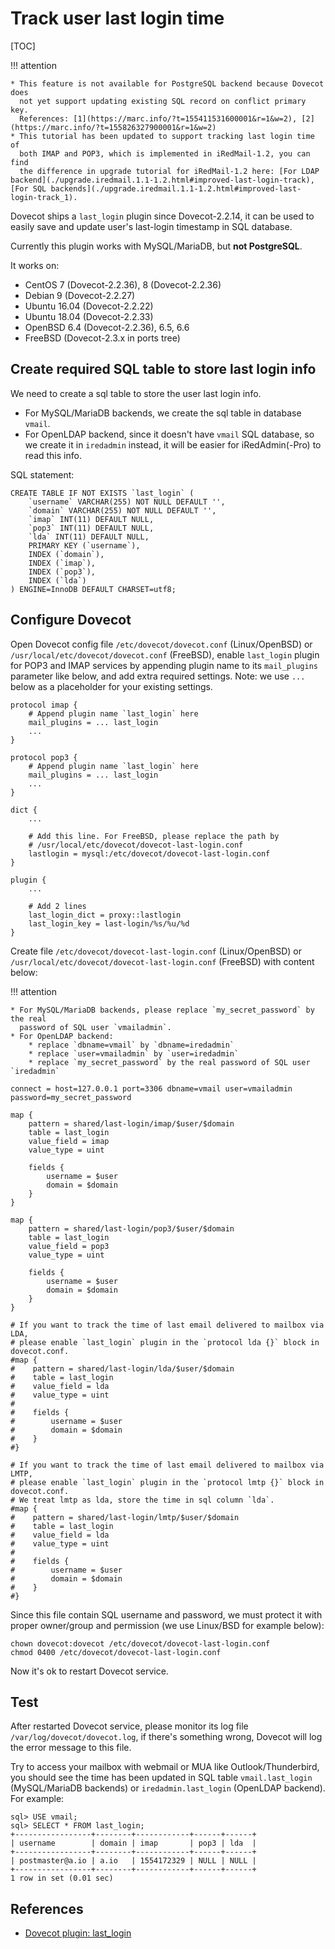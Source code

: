 # Track user last login time

[TOC]

!!! attention

    * This feature is not available for PostgreSQL backend because Dovecot does
      not yet support updating existing SQL record on conflict primary key.
      References: [1](https://marc.info/?t=155411531600001&r=1&w=2), [2](https://marc.info/?t=155826327900001&r=1&w=2)
    * This tutorial has been updated to support tracking last login time of
      both IMAP and POP3, which is implemented in iRedMail-1.2, you can find
      the difference in upgrade tutorial for iRedMail-1.2 here: [For LDAP backend](./upgrade.iredmail.1.1-1.2.html#improved-last-login-track), [For SQL backends](./upgrade.iredmail.1.1-1.2.html#improved-last-login-track_1).

Dovecot ships a `last_login` plugin since Dovecot-2.2.14, it can be used to
easily save and update user's last-login timestamp in SQL database.

Currently this plugin works with MySQL/MariaDB, but __not PostgreSQL__.

It works on:

* CentOS 7 (Dovecot-2.2.36), 8 (Dovecot-2.2.36)
* Debian 9 (Dovecot-2.2.27)
* Ubuntu 16.04 (Dovecot-2.2.22)
* Ubuntu 18.04 (Dovecot-2.2.33)
* OpenBSD 6.4 (Dovecot-2.2.36), 6.5, 6.6
* FreeBSD (Dovecot-2.3.x in ports tree)

## Create required SQL table to store last login info

We need to create a sql table to store the user last login info.

* For MySQL/MariaDB backends, we create the sql table in database `vmail`.
* For OpenLDAP backend, since it doesn't have `vmail` SQL database, so we
  create it in `iredadmin` instead, it will be easier for iRedAdmin(-Pro) to
  read this info.

SQL statement:

```
CREATE TABLE IF NOT EXISTS `last_login` (
    `username` VARCHAR(255) NOT NULL DEFAULT '',
    `domain` VARCHAR(255) NOT NULL DEFAULT '',
    `imap` INT(11) DEFAULT NULL,
    `pop3` INT(11) DEFAULT NULL,
    `lda` INT(11) DEFAULT NULL,
    PRIMARY KEY (`username`),
    INDEX (`domain`),
    INDEX (`imap`),
    INDEX (`pop3`),
    INDEX (`lda`)
) ENGINE=InnoDB DEFAULT CHARSET=utf8;
```

## Configure Dovecot

Open Dovecot config file `/etc/dovecot/dovecot.conf` (Linux/OpenBSD) or
`/usr/local/etc/dovecot/dovecot.conf` (FreeBSD), enable `last_login` plugin
for POP3 and IMAP services by appending plugin name to its `mail_plugins`
parameter like below, and add extra required settings. Note: we use `...` below
as a placeholder for your existing settings.

```
protocol imap {
    # Append plugin name `last_login` here
    mail_plugins = ... last_login
    ...
}

protocol pop3 {
    # Append plugin name `last_login` here
    mail_plugins = ... last_login
    ...
}

dict {
    ...

    # Add this line. For FreeBSD, please replace the path by
    # /usr/local/etc/dovecot/dovecot-last-login.conf
    lastlogin = mysql:/etc/dovecot/dovecot-last-login.conf
}

plugin {
    ...

    # Add 2 lines
    last_login_dict = proxy::lastlogin
    last_login_key = last-login/%s/%u/%d
}
```

Create file `/etc/dovecot/dovecot-last-login.conf` (Linux/OpenBSD) or
`/usr/local/etc/dovecot/dovecot-last-login.conf` (FreeBSD) with content below:

!!! attention

    * For MySQL/MariaDB backends, please replace `my_secret_password` by the real
      password of SQL user `vmailadmin`.
    * For OpenLDAP backend:
        * replace `dbname=vmail` by `dbname=iredadmin`
        * replace `user=vmailadmin` by `user=iredadmin`
        * replace `my_secret_password` by the real password of SQL user `iredadmin`

```
connect = host=127.0.0.1 port=3306 dbname=vmail user=vmailadmin password=my_secret_password

map {
    pattern = shared/last-login/imap/$user/$domain
    table = last_login
    value_field = imap
    value_type = uint

    fields {
        username = $user
        domain = $domain
    }
}

map {
    pattern = shared/last-login/pop3/$user/$domain
    table = last_login
    value_field = pop3
    value_type = uint

    fields {
        username = $user
        domain = $domain
    }
}

# If you want to track the time of last email delivered to mailbox via LDA,
# please enable `last_login` plugin in the `protocol lda {}` block in dovecot.conf.
#map {
#    pattern = shared/last-login/lda/$user/$domain
#    table = last_login
#    value_field = lda
#    value_type = uint
#
#    fields {
#        username = $user
#        domain = $domain
#    }
#}

# If you want to track the time of last email delivered to mailbox via LMTP,
# please enable `last_login` plugin in the `protocol lmtp {}` block in dovecot.conf.
# We treat lmtp as lda, store the time in sql column `lda`.
#map {
#    pattern = shared/last-login/lmtp/$user/$domain
#    table = last_login
#    value_field = lda
#    value_type = uint
#
#    fields {
#        username = $user
#        domain = $domain
#    }
#}
```

Since this file contain SQL username and password, we must protect it with
proper owner/group and permission (we use Linux/BSD for example below):

```
chown dovecot:dovecot /etc/dovecot/dovecot-last-login.conf
chmod 0400 /etc/dovecot/dovecot-last-login.conf
```

Now it's ok to restart Dovecot service.

## Test

After restarted Dovecot service, please monitor its log file
`/var/log/dovecot/dovecot.log`, if there's something wrong, Dovecot will log
the error message to this file.

Try to access your mailbox with webmail or MUA like Outlook/Thunderbird, you
should see the time has been updated in SQL table `vmail.last_login`
(MySQL/MariaDB backends) or `iredadmin.last_login` (OpenLDAP backend). For
example:

```
sql> USE vmail;
sql> SELECT * FROM last_login;
+-----------------+--------+------------+------+------+
| username        | domain | imap       | pop3 | lda  |
+-----------------+--------+------------+------+------+
| postmaster@a.io | a.io   | 1554172329 | NULL | NULL |
+-----------------+--------+------------+------+------+
1 row in set (0.01 sec)
```

## References

* [Dovecot plugin: last_login](https://wiki.dovecot.org/Plugins/LastLogin)

